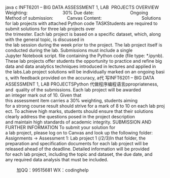 java c
INFT6201 – BIG DATA
ASSESSMENT 1, LAB  PROJECTS
OVERVIEW
Weighting:                            30%
Due date:                             Ongoing
Method of submission:           Canvas
Content:                                Solutions for lab projects with attached Python code
TASKStudents are required to submit solutions for three lab projects over the trimester. Each lab project is based on a specific dataset, which, along with the general topic, is discussed in the lab session during the week prior to the project. The lab project itself is conducted during the lab. Submissions must include a single Jupyter Notebook script. file containing the Python code (file type: *.ipynb). These lab projects offer students the opportunity to practice and refine big data and data analytics techniques introduced in lectures and applied in the labs.Lab project solutions will be individually marked on an ongoing basis, with feedback provided on the accuracy, a代 写INFT6201 – BIG DATA ASSESSMENT 1, LAB PROJECTSPython
代做程序编程语言ppropriateness, and  quality of the submissions. Each lab project will be awarded an integer mark out of 10. Given that this assessment item carries a 30% weighting, students aiming for a strong course result should strive for a mark of 8 to 10 on each lab project. To achieve high marks, students should ensure that their solutions clearly address the questions posed in the project description and maintain high standards of academic integrity.
SUBMISSION AND FURTHER INFORMATION
To submit your solution for a lab project, please log on to Canvas and look up the following folder:
Assignments → Assessment 1: Lab project 1 (/2/3)In that folder, the preparation and specification documents for each lab project will be released ahead of the deadline. Detailed information will be provided for each lab project, including the topic and dataset, the due date, and any required data analysis that must be included.





         
加QQ：99515681  WX：codinghelp
